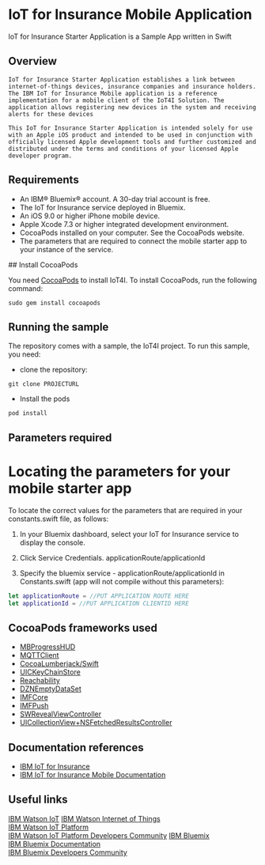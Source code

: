 # IoT for Insurance Mobile Application

IoT for Insurance Starter Application is a Sample App written in Swift

## Overview

```
IoT for Insurance Starter Application establishes a link between internet-of-things devices, insurance companies and insurance holders. The IBM IoT for Insurance Mobile application is a reference 
implementation for a mobile client of the IoT4I Solution. The application allows registering new devices in the system and receiving alerts for these devices
```

```
This IoT for Insurance Starter Application is intended solely for use with an Apple iOS product and intended to be used in conjunction with officially licensed Apple development tools and further customized and distributed under the terms and conditions of your licensed Apple developer program.
```

## Requirements

- An IBM® Bluemix® account. A 30-day trial account is free.
- The IoT for Insurance service deployed in Bluemix.
- An iOS 9.0 or higher iPhone mobile device.
- Apple Xcode 7.3 or higher integrated development environment.
- CocoaPods installed on your computer. See the CocoaPods website.
- The parameters that are required to connect the mobile starter app to your instance of the service.


##<a name="cocoaInstall"></a> Install CocoaPods

You need [CocoaPods](http://cocoapods.org) to install IoT4I. To install CocoaPods, run the following command:
```
sudo gem install cocoapods 
```

## Running the sample

The repository comes with a sample, the IoT4I project. To run this sample, you need:

- clone the repository:
```
git clone PROJECTURL
```
- Install the pods
```
pod install
```

## Parameters required

# Locating the parameters for your mobile starter app

To locate the correct values for the parameters that are required in your constants.swift file, as follows:

1) In your Bluemix dashboard, select your IoT for Insurance service to display the console.

2) Click Service Credentials. applicationRoute/applicationId

3) Specify the bluemix service - applicationRoute/applicationId in Constants.swift  (app will not compile without this parameters):

```Swift
let applicationRoute = //PUT APPLICATION ROUTE HERE
let applicationId = //PUT APPLICATION CLIENTID HERE

```

## CocoaPods frameworks used

* [MBProgressHUD](https://cocoapods.org/?q=MBProgressHUD)
* [MQTTClient](https://cocoapods.org/?q=MQTTClient)
* [CocoaLumberjack/Swift](https://cocoapods.org/?q=CocoaLumberjack)
* [UICKeyChainStore](https://cocoapods.org/?q=UICKeyChainStore)
* [Reachability](https://cocoapods.org/?q=Reachability)
* [DZNEmptyDataSet](https://cocoapods.org/?q=DZNEmptyDataSet)
* [IMFCore](https://cocoapods.org/?q=IMFCore)
* [IMFPush](https://cocoapods.org/?q=IMFPush)
* [SWRevealViewController](https://cocoapods.org/?q=SWRevealViewController)
* [UICollectionView+NSFetchedResultsController](https://cocoapods.org/?q=UICollectionView%2BNSFetchedResultsController)

## Documentation references

* [IBM IoT for Insurance](https://console.ng.bluemix.net/docs/services/IotInsurance/index.html)
* [IBM IoT for Insurance Mobile Documentation](https://console.ng.bluemix.net/docs/services/IotInsurance/index.html)

## Useful links

[IBM Watson IoT](https://internetofthings.ibmcloud.com)
[IBM Watson Internet of Things](http://www.ibm.com/internet-of-things/)  
[IBM Watson IoT Platform](http://www.ibm.com/internet-of-things/iot-solutions/watson-iot-platform/)   
[IBM Watson IoT Platform Developers Community](https://developer.ibm.com/iotplatform/)
[IBM Bluemix](https://bluemix.net/)  
[IBM Bluemix Documentation](https://www.ng.bluemix.net/docs/)  
[IBM Bluemix Developers Community](http://developer.ibm.com/bluemix)  


